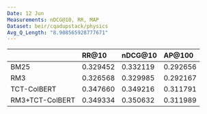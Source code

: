 ```yaml
---
Date: 12 Jun
Measurements: nDCG@10, RR, MAP
Dataset: beir/cqadupstack/physics
Avg_Q_Length: "8.908565928777671"
---
```


|                 | RR@10    | nDCG@10  | AP@100   |
| :-------------- | :------- | :------- | :------- |
| BM25            | 0.329452 | 0.332119 | 0.292656 |
| RM3             | 0.326568 | 0.329985 | 0.292167 |
| TCT-ColBERT     | 0.347660 | 0.349216 | 0.311791 |
| RM3+TCT-ColBERT | 0.349334 | 0.350632 | 0.311989 |
